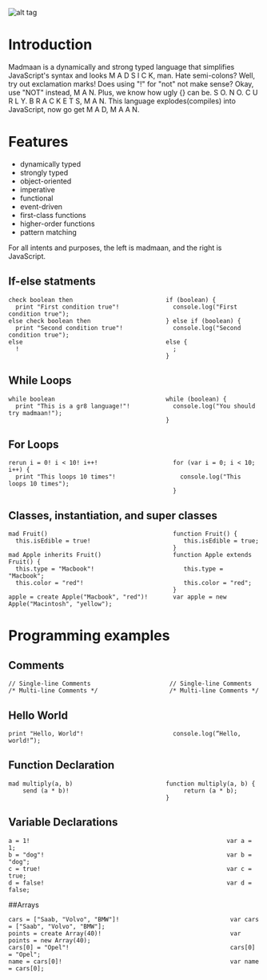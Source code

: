 ![alt tag](https://github.com/mitchelljfs/madmaan/blob/master/madmaan.jpg)
# Introduction
Madmaan is a dynamically and strong typed language that simplifies JavaScript's
syntax and looks M A D S I C K, man. Hate semi-colons? Well, try out exclamation marks!
Does using "!" for "not" not make sense? Okay, use "NOT" instead, M A N. Plus,
we know how ugly {} can be. S O. N O. C U R L Y. B R A C K E T S, M A N.
This language explodes(compiles) into JavaScript, now go get M A D, M A A N.

# Features
* dynamically typed
* strongly typed
* object-oriented
* imperative
* functional
* event-driven
* first-class functions
* higher-order functions
* pattern matching

For all intents and purposes, the left is madmaan, and the right is JavaScript.

## If-else statments
````
check boolean then                          if (boolean) {
  print "First condition true"!               console.log("First condition true");
else check boolean then                     } else if (boolean) {
  print "Second condition true"!              console.log("Second condition true");
else                                        else {
  !                                           ;
                                            }
````
## While Loops
````
while boolean                               while (boolean) {
  print "This is a gr8 language!"!            console.log("You should try madmaan!");
                                            }
````

## For Loops
````
rerun i = 0! i < 10! i++!                     for (var i = 0; i < 10; i++) {
  print "This loops 10 times"!                  console.log("This loops 10 times");
                                              }
````
## Classes, instantiation, and super classes
````
mad Fruit()                                   function Fruit() {
  this.isEdible = true!                          this.isEdible = true;
                                              }
mad Apple inherits Fruit()                    function Apple extends Fruit() {
  this.type = "Macbook"!                         this.type = "Macbook";
  this.color = "red"!                            this.color = "red";
                                              }
apple = create Apple("Macbook", "red")!       var apple = new Apple("Macintosh", "yellow");
````
# Programming examples
## Comments
````
// Single-line Comments                      // Single-line Comments    
/* Multi-line Comments */                    /* Multi-line Comments */
````

## Hello World
````
print "Hello, World"!                         console.log(“Hello, world!”);
````
## Function Declaration
````
mad multiply(a, b)                          function multiply(a, b) {
    send (a * b)!                                return (a * b);
                                            }                      
````
## Variable Declarations
````
a = 1!                                                       var a = 1;
b = "dog"!                                                   var b = "dog";
c = true!                                                    var c = true;
d = false!                                                   var d = false;
````
##Arrays
````
cars = ["Saab, "Volvo", "BMW"]!                               var cars = ["Saab", "Volvo", "BMW"];
points = create Array(40)!                                    var points = new Array(40); 
cars[0] = "Opel"!                                             cars[0] = "Opel";
name = cars[0]!                                               var name = cars[0];
````
